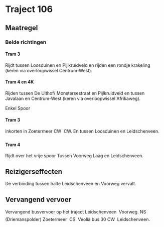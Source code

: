 # Traject 106
## Maatregel
### Beide richtingen

#### Tram 3
Rijdt tussen Loosduinen en Pijlkruidveld en rijden een rondje krakeling (keren via overloopwissel Centrum-West).

#### Tram 4 en 4K
Rijden tussen De Uithof/ Monstersestraat en Pijlkruidveld en tussen Javalaan en Centrum-West (keren via overloopwissel Afrikaweg).

Enkel Spoor

#### Tram 3
inkorten in Zoetermeer CW  CW. En tussen Loosduinen en Leidschenveen.

#### Tram 4
Rijdt over het vrije spoor Tussen Voorweg Laag en Leidschenveen.

## Reizigerseffecten
De verbinding tussen halte Leidschenveen en Voorweg vervalt.

## Vervangend vervoer
Vervangend busvervoer op het traject Leidschenveen  Voorweg.
NS (Driemanspolder) Zoetermeer  CS.
Veolia bus 30 CW  Leidschenveen.